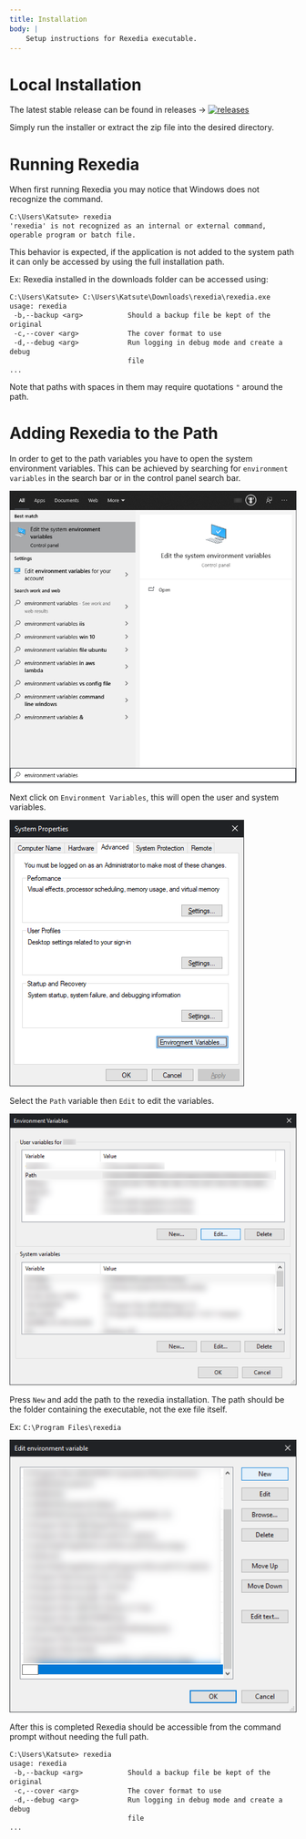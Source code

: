 ```yaml
---
title: Installation
body: |
    Setup instructions for Rexedia executable.
---
```


# Local Installation

The latest stable release can be found in releases →
[![releases](https://img.shields.io/github/v/release/Ktt-Development/rexedia)](https://github.com/Ktt-Development/rexedia/releases)

Simply run the installer or extract the zip file into the desired directory.

# Running Rexedia

When first running Rexedia you may notice that Windows does not recognize the command.

```
C:\Users\Katsute> rexedia
'rexedia' is not recognized as an internal or external command,
operable program or batch file.
```

This behavior is expected, if the application is not added to the system path it can only be accessed by using the full installation path.

Ex: Rexedia installed in the downloads folder can be accessed using:
```
C:\Users\Katsute> C:\Users\Katsute\Downloads\rexedia\rexedia.exe
usage: rexedia
 -b,--backup <arg>           Should a backup file be kept of the original
 -c,--cover <arg>            The cover format to use
 -d,--debug <arg>            Run logging in debug mode and create a debug
                             file
...
```

Note that paths with spaces in them may require quotations `"` around the path.

# Adding Rexedia to the Path

In order to get to the path variables you have to open the system environment variables. This can be achieved by searching for `environment variables` in the search bar or in the control panel search bar.

![search 'environment variables'](setup_path_1.png)

Next click on `Environment Variables`, this will open the user and system variables.

![click 'Environment Variables'](setup_path_2.png)

Select the `Path` variable then `Edit` to edit the variables.

![select path & click 'Edit...'](setup_path_3.png)

Press `New` and add the path to the rexedia installation. The path should be the folder containing the executable, not the exe file itself.

Ex: `C:\Program Files\rexedia`

![add new with rexedia path](setup_path_4.png)

After this is completed Rexedia should be accessible from the command prompt without needing the full path.

```
C:\Users\Katsute> rexedia
usage: rexedia
 -b,--backup <arg>           Should a backup file be kept of the original
 -c,--cover <arg>            The cover format to use
 -d,--debug <arg>            Run logging in debug mode and create a debug
                             file
...
```